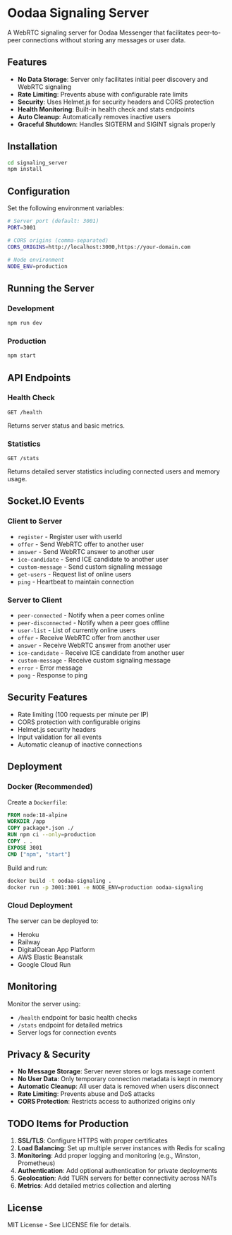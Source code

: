 # Oodaa Signaling Server

A WebRTC signaling server for Oodaa Messenger that facilitates peer-to-peer connections without storing any messages or user data.

## Features

- **No Data Storage**: Server only facilitates initial peer discovery and WebRTC signaling
- **Rate Limiting**: Prevents abuse with configurable rate limits
- **Security**: Uses Helmet.js for security headers and CORS protection
- **Health Monitoring**: Built-in health check and stats endpoints
- **Auto Cleanup**: Automatically removes inactive users
- **Graceful Shutdown**: Handles SIGTERM and SIGINT signals properly

## Installation

```bash
cd signaling_server
npm install
```

## Configuration

Set the following environment variables:

```bash
# Server port (default: 3001)
PORT=3001

# CORS origins (comma-separated)
CORS_ORIGINS=http://localhost:3000,https://your-domain.com

# Node environment
NODE_ENV=production
```

## Running the Server

### Development
```bash
npm run dev
```

### Production
```bash
npm start
```

## API Endpoints

### Health Check
```
GET /health
```
Returns server status and basic metrics.

### Statistics
```
GET /stats
```
Returns detailed server statistics including connected users and memory usage.

## Socket.IO Events

### Client to Server

- `register` - Register user with userId
- `offer` - Send WebRTC offer to another user
- `answer` - Send WebRTC answer to another user
- `ice-candidate` - Send ICE candidate to another user
- `custom-message` - Send custom signaling message
- `get-users` - Request list of online users
- `ping` - Heartbeat to maintain connection

### Server to Client

- `peer-connected` - Notify when a peer comes online
- `peer-disconnected` - Notify when a peer goes offline
- `user-list` - List of currently online users
- `offer` - Receive WebRTC offer from another user
- `answer` - Receive WebRTC answer from another user
- `ice-candidate` - Receive ICE candidate from another user
- `custom-message` - Receive custom signaling message
- `error` - Error message
- `pong` - Response to ping

## Security Features

- Rate limiting (100 requests per minute per IP)
- CORS protection with configurable origins
- Helmet.js security headers
- Input validation for all events
- Automatic cleanup of inactive connections

## Deployment

### Docker (Recommended)

Create a `Dockerfile`:

```dockerfile
FROM node:18-alpine
WORKDIR /app
COPY package*.json ./
RUN npm ci --only=production
COPY . .
EXPOSE 3001
CMD ["npm", "start"]
```

Build and run:
```bash
docker build -t oodaa-signaling .
docker run -p 3001:3001 -e NODE_ENV=production oodaa-signaling
```

### Cloud Deployment

The server can be deployed to:
- Heroku
- Railway
- DigitalOcean App Platform
- AWS Elastic Beanstalk
- Google Cloud Run

## Monitoring

Monitor the server using:
- `/health` endpoint for basic health checks
- `/stats` endpoint for detailed metrics
- Server logs for connection events

## Privacy & Security

- **No Message Storage**: Server never stores or logs message content
- **No User Data**: Only temporary connection metadata is kept in memory
- **Automatic Cleanup**: All user data is removed when users disconnect
- **Rate Limiting**: Prevents abuse and DoS attacks
- **CORS Protection**: Restricts access to authorized origins only

## TODO Items for Production

1. **SSL/TLS**: Configure HTTPS with proper certificates
2. **Load Balancing**: Set up multiple server instances with Redis for scaling
3. **Monitoring**: Add proper logging and monitoring (e.g., Winston, Prometheus)
4. **Authentication**: Add optional authentication for private deployments
5. **Geolocation**: Add TURN servers for better connectivity across NATs
6. **Metrics**: Add detailed metrics collection and alerting

## License

MIT License - See LICENSE file for details.
